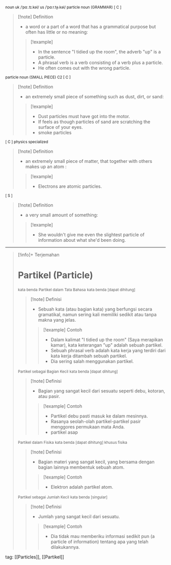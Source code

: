 <small>noun
uk  /ˈpɑː.tɪ.kəl/ us  /ˈpɑːr.t̬ə.kəl/
particle noun (GRAMMAR)
[ C ]
</small>
>[!note] Definition
>- a word or a part of a word that has a grammatical purpose but often has little or no meaning:
> > [!example] 
> > - In the sentence "I tidied up the room", the adverb "up" is a particle.
> > - A phrasal verb is a verb consisting of a verb plus a particle.
> > - He often comes out with the wrong particle.

<small>particle noun (SMALL PIECE)
C2 [ C ]
</small>
>[!note] Definition
>- an extremely small piece of something such as dust, dirt, or sand:
> > [!example] 
> > - Dust particles must have got into the motor.
> > - If feels as though particles of sand are scratching the surface of your eyes.
> > - smoke particles

<small>[ C ]   physics   specialized
</small>
>[!note] Definition
>- an extremely small piece of matter, that together with others makes up an atom :
> > [!example] 
> > - Electrons are atomic particles.

<small>[ S ]
</small>
>[!note] Definition
>- a very small amount of something:
> > [!example] 
> > - She wouldn't give me even the slightest particle of information about what she'd been doing.

---

>[!info]+ Terjemahan
> # Partikel (Particle)
><small>kata benda</small>
><small>Partikel dalam Tata Bahasa</small>
><small>kata benda [dapat dihitung]</small>
> > [!note] Definisi
> > - Sebuah kata (atau bagian kata) yang berfungsi secara gramatikal, namun sering kali memiliki sedikit atau tanpa makna yang jelas.
> > > [!example] Contoh
> > > - Dalam kalimat "I tidied up the room" (Saya merapikan kamar), kata keterangan "up" adalah sebuah partikel.
> > > - Sebuah phrasal verb adalah kata kerja yang terdiri dari kata kerja ditambah sebuah partikel.
> > > - Dia sering salah menggunakan partikel.
>
><small>Partikel sebagai Bagian Kecil</small>
><small>kata benda [dapat dihitung]</small>
> > [!note] Definisi
> > - Bagian yang sangat kecil dari sesuatu seperti debu, kotoran, atau pasir.
> > > [!example] Contoh
> > > - Partikel debu pasti masuk ke dalam mesinnya.
> > > - Rasanya seolah-olah partikel-partikel pasir menggores permukaan mata Anda.
> > > - partikel asap
>
><small>Partikel dalam Fisika</small>
><small>kata benda [dapat dihitung] khusus fisika</small>
> > [!note] Definisi
> > - Bagian materi yang sangat kecil, yang bersama dengan bagian lainnya membentuk sebuah atom.
> > > [!example] Contoh
> > > - Elektron adalah partikel atom.
>
><small>Partikel sebagai Jumlah Kecil</small>
><small>kata benda [singular]</small>
> > [!note] Definisi
> > - Jumlah yang sangat kecil dari sesuatu.
> > > [!example] Contoh
> > > - Dia tidak mau memberiku informasi sedikit pun (a particle of information) tentang apa yang telah dilakukannya.

tag: [[Particles]], [[Partikel]]